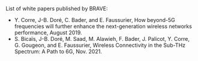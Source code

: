 List of white papers published by BRAVE:
- Y. Corre, J-B. Doré, C. Bader, and E. Faussurier, How beyond-5G frequencies will further enhance the next-generation wireless networks performance, August 2019.
- S. Bicaïs, J-B. Doré, M. Saad, M. Alawieh, F. Bader, J. Palicot, Y. Corre, G. Gougeon, and E. Faussurier, Wireless Connectivity in the Sub-THz Spectrum: A Path to 6G, Nov. 2021.
